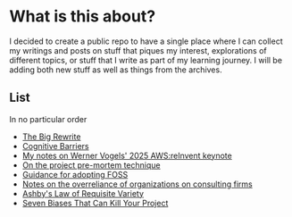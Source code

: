 # What is this about?
I decided to create a public repo to have a single place where I can collect my writings and posts on stuff that piques my interest, explorations of different topics, or stuff that I write as part of my learning journey.
I will be adding both new stuff as well as things from the archives.

## List
In no particular order

- [The Big Rewrite](./big-rewrite.md)
- [Cognitive Barriers](./cog-barriers.md)
- [My notes on Werner Vogels' 2025 AWS:reInvent keynote](./notes-vogel-aws24.md)
- [On the project pre-mortem technique](./on-premortems.md)
- [Guidance for adopting FOSS](./foss.md)
- [Notes on the overreliance of organizations on consulting firms](./overreliance-consultancies.md)
- [Ashby's Law of Requisite Variety](./ashbys-law.md)
- [Seven Biases That Can Kill Your Project](./seven-biases.md)
